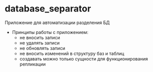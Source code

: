 # database_separator

Приложение для автоматизации разделения БД

- Принципы работы с приложением:
    - не вносить записи
    - не удалять записи
    - не обновлять записи
    - не вносить изменений в структуру баз и таблиц
    - создавать можно только сущности для функционирования репликации